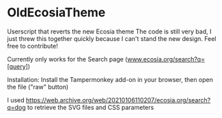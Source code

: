 # OldEcosiaTheme

Userscript that reverts the new Ecosia theme
The code is still very bad, I just threw this together quickly because I can't stand the new design. Feel free to contribute!

Currently only works for the Search page (www.ecosia.org/search?q=[query])

Installation: Install the Tampermonkey add-on in your browser, then open the file ("raw" button)

I used https://web.archive.org/web/20210106110207/ecosia.org/search?q=dog to retrieve the SVG files and CSS parameters
